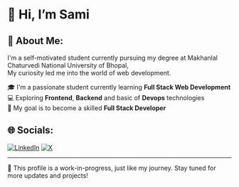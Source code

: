 # 👋 Hi, I’m Sami


## 👻 About Me:

I'm a self-motivated student currently pursuing my degree at Makhanlal Chaturvedi National University of Bhopal,  
My curiosity led me into the world of web development.

🎓 I'm a passionate student currently learning **Full Stack Web Development**  
💻 Exploring **Frontend**, **Backend**  and basic of **Devops** technologies  
🚀 My goal is to become a skilled **Full Stack Developer**

## 🌐 Socials:
[![LinkedIn](https://img.shields.io/badge/LinkedIn-0A66C2?style=plastic&logo=linkedin&logoColor=white)](https://www.linkedin.com/in/samiali26)  [![X](https://img.shields.io/badge/X-000000?style=plastic&logo=x&logoColor=white)](https://x.com/Samiali2611)



------------------
🚧 This profile is a work-in-progress, just like my journey. Stay tuned for more updates and projects!
